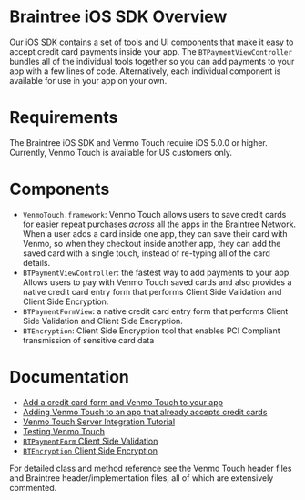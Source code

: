 # Braintree iOS SDK Overview

Our iOS SDK contains a set of tools and UI components that make it easy to
accept credit card payments inside your app.  The `BTPaymentViewController` bundles
all of the individual tools together so you can add payments to your app with a
few lines of code. Alternatively, each individual component is available for
use in your app on your own.

# Requirements

The Braintree iOS SDK and Venmo Touch require iOS 5.0.0 or higher. Currently,
Venmo Touch is available for US customers only.

# Components

* `VenmoTouch.framework`: Venmo Touch allows users to save credit cards for easier repeat purchases *across* all the apps in the Braintree Network.  When a user adds a card inside one app, they can save their card with Venmo, so when they checkout inside another app, they can add the saved card with a single touch, instead of re-typing all of the card details.
* `BTPaymentViewController`: the fastest way to add payments to your app. Allows users to pay with Venmo Touch saved cards and also provides a native credit card entry form that performs Client Side Validation and Client Side Encryption.
* `BTPaymentFormView`: a native credit card entry form that performs Client Side Validation and Client Side Encryption.
* `BTEncryption`: Client Side Encryption tool that enables PCI Compliant transmission of sensitive card data

# Documentation

* <a href="https://touch.venmo.com/braintree-ios-tutorial">Add a credit card form and Venmo Touch to your app</a>
* <a href="https://touch.venmo.com/add-venmo-touch-tutorial">Adding Venmo Touch to an app that already accepts credit cards</a>
* <a href="https://touch.venmo.com/server-side-changes">Venmo Touch Server Integration Tutorial</a>
* <a href="https://touch.venmo.com/integration-testing">Testing Venmo Touch</a>
* <a href="https://touch.venmo.com/client-side-validation-tutorial">`BTPaymentForm` Client Side Validation</a>
* <a href="https://touch.venmo.com/client-side-encryption-tutorial">`BTEncryption` Client Side Encryption</a>

For detailed class and method reference see the Venmo Touch header files and Braintree header/implementation files, all of which are extensively commented.
